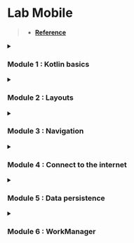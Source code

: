 # Lab Mobile
> - **[Reference](https://developer.android.com/courses/android-basics-kotlin/course)**

<details>
<summary>

### Module 1 : Kotlin basics 

</summary>

Get started programming in Kotlin, add images and text to your Android apps,<br>
and learn how to use classes, objects, and conditionals to create an interactive app for your users.

</details>

<details>
<summary>

### Module 2 : Layouts 

</summary>

Build two different apps and improve your app's user interface by learning about layouts,<br>
material design guidelines, and best practices for UI development.

</details>

<details>
<summary>

### Module 3 : Navigation 

</summary>

Improve your users' ability to navigate between, in, and out of the different screens within your application for a consistent and predictable user experience.

</details>

<details>
<summary>

### Module 4 : Connect to the internet 

</summary>

Write coroutines for complex code, and learn about HTTP and REST to get data from the web.<br>
Then use the Coil library to display images in your application.

</details>

<details>
<summary>

### Module 5 : Data persistence 

</summary>

Keep your applications running during disruptions to critical networks or processes for a smooth and consistent user experience.

</details>

<details>
<summary>

### Module 6 : WorkManager 

</summary>

Use Android Jetpack's WorkManager API to schedule necessary background work, such as backing up data or downloading fresh content,<br> to continue even when the app is closed or the device is restarted.

</details>

